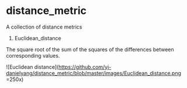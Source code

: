 # distance_metric
A collection of distance metrics

1. Euclidean_distance

The square root of the sum of the squares of the differences between corresponding values.


![Euclidean distance](https://github.com/yj-danielyang/distance_metric/blob/master/images/Euclidean_distance.png =250x)
